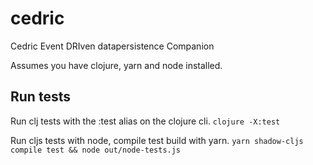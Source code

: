 # cedric
Cedric Event DRIven datapersistence Companion

Assumes you have clojure, yarn and node installed.

## Run tests
Run clj tests with the :test alias on the clojure cli.
```clojure -X:test```

Run cljs tests with node, compile test build with yarn.
```yarn shadow-cljs compile test && node out/node-tests.js```
